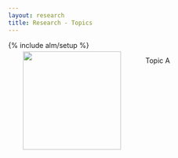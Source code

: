```yaml
---
layout: research
title: Research - Topics
---
```

{% include alm/setup %}
<script language="javascript">
$($("#ta").children()[0]).css('color', '#EC6197');
</script>


<div name="photo" style="position:relative;float:left;margin:-10px 50px 30px 30px;" width="200px" height="200px">
<img src="http://wuhu-ife.github.io/homepage/imgs/research_ta.jpg" width="200px" >
</div>

Topic A


